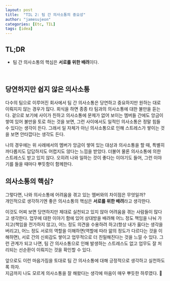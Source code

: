 ```yaml
---
layout: post
title:  "TIL 2: 팀 간 의사소통의 중요성"
author: "jamesujeon"
categories: [Etc, TIL]
tags: [idea]
---
```


## TL;DR

- 팀 간 의사소통의 핵심은 **서로를 위한 배려**이다.

<br>

## 당연하지만 쉽지 않은 의사소통

다수의 팀으로 이루어진 회사에서 팀 간 의사소통은 당연하고 중요하지만 원하는 대로 이뤄지지 않는 경우가 많다.
회식을 하면 종종 타 팀과의 의사소통에 대한 불만을 듣는다.
겉으로 보기에 사이가 친하고 의사소통에 문제가 없어 보이는 멤버들 간에도 앙금이 쌓여 있어 불만을 토로 하는 것을 보면,
그런 사이에서도 일적인 의사소통은 정말 힘들 수 있다는 생각이 든다.
그래서 일 자체가 아닌 의사소통으로 인해 스트레스가 쌓이는 것을 보면 안타깝다는 생각도 든다.

나의 경우에는 위 사례에서의 멤버가 앙금이 쌓여 있는 대상과 의사소통을 할 때, 특별히 까다롭지도 답답하지도 어렵지도 않다는 느낌을 받았다.
더불어 물론 의사소통에 의한 스트레스도 받고 있지 않다.
오히려 나와 일하는 것이 좋다는 이야기도 들어, 그런 이야기를 들을 때마다 뿌듯함이 함께한다.

## 의사소통의 핵심?

그렇다면, 나와 의사소통에 어려움을 겪고 있는 멤버와의 차이점은 무엇일까?  
개인적으로 생각하기엔 좋은 의사소통의 핵심은 **서로를 위한 배려**라고 생각한다.

이것도 어찌 보면 당연하지만 제대로 실천되고 있지 않아 어려움을 겪는 사람들이 많다고 생각한다.
업무에 대한 이야기 함에 있어 상대방을 배려해 어느 정도 책임을 나눠 가지고(책임을 전가하지 않고),
어느 정도 의견을 수용하려 하고(항상 내가 옳다는 생각을 버리고),
어느 정도 서로의 역할을 이해하면(역할에 따라 앎의 정도가 다르다는 것을 이해하면),
서로 간의 신뢰감도 쌓이고 업무적으로 더 친밀해진다는 것을 느낄 수 있다.
그런 관계가 되고 나면, 팀 간 의사소통으로 인해 발생하는 스트레스도 없고 업무도 잘 처리되는 선순환이 이뤄지는 것을 확인할 수 있다.

앞으로도 이런 마음가짐을 토대로 팀 간 의사소통에 대해 긍정적으로 생각하고 실천하도록 하자.  
지금까지 나도 모르게 의사소통을 잘 해왔다는 생각에 마음이 매우 뿌듯한 하루였다. 🙂
